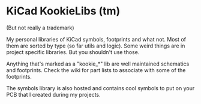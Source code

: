 # KiCad KookieLibs (tm)
(But not really a trademark)

My personal libraries of KiCad symbols, footprints and what not. Most of them are sorted by type (so far utils and logic). Some weird things are in project specific libraries. But you shouldn't use those.

Anything that's marked as a "kookie_*" lib are well maintained schematics and footprints.
Check the wiki for part lists to associate with some of the footprints.

The symbols library is also hosted <HERE> and contains cool symbols to put on your PCB that I created during my projects.
